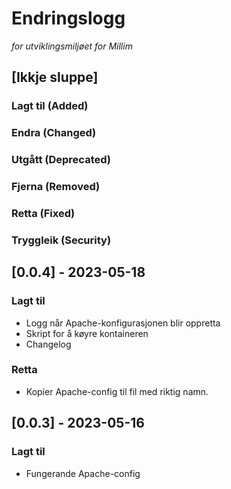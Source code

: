 # Endringslogg
_for utviklingsmiljøet for Millim_

## [Ikkje sluppe]

### Lagt til (Added)
### Endra (Changed)
### Utgått (Deprecated)
### Fjerna (Removed)
### Retta (Fixed)
### Tryggleik (Security)

## [0.0.4] - 2023-05-18

### Lagt til

- Logg når Apache-konfigurasjonen blir oppretta
- Skript for å køyre kontaineren
- Changelog

### Retta

- Kopier Apache-config til fil med riktig namn.

## [0.0.3] - 2023-05-16

### Lagt til

- Fungerande Apache-config

